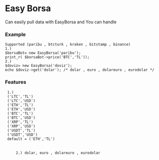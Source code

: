 
# Easy Borsa


Can easily pull data with EasyBorsa and You can handle

### Example
	Supported (paribu , btcturk , kraken , bitstamp , binance)
    1.)
    $borsaBot= new EasyBorsa('paribu');
    print_r( $borsaBot->price('BTC','TL'));
    2.)
    $doviz= new EasyBorsa('doviz'); 
    echo $doviz->get('dolar'); /* dolar , euro , dolareuro , eurodolar */

### Features
	 1.)
	 ('LTC','TL') 
	 ('LTC','USD') 
	 ('ETH','TL') 
	 ('ETH','USD') 
	 ('BTC','TL') 
	 ('BTC','USD')
	 ('XRP','TL')
	 ('XRP','USD') 
	 ('USDT','TL') 
	 ('USDT','USD') 
	 default = ('ETH','TL')
######
		 2.) dolar, euro , dolareuro , eurodolar








